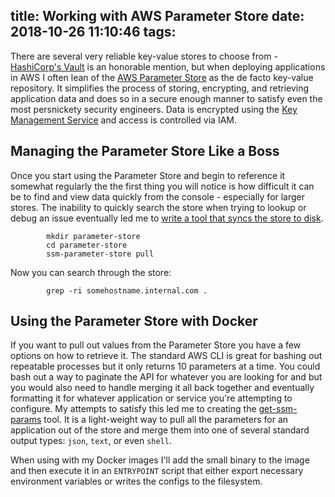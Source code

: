 title: Working with AWS Parameter Store
date: 2018-10-26 11:10:46
tags:
---

There are several very reliable key-value stores to choose from - [HashiCorp's Vault](https://www.vaultproject.io) is an honorable mention, but when  deploying applications in AWS I often lean of the [AWS Parameter Store](https://docs.aws.amazon.com/systems-manager/latest/userguide/systems-manager-paramstore.html) as the de facto key-value repository. It simplifies the process of storing, encrypting, and retrieving application data and does so in a secure enough manner to satisfy even the most persnickety security engineers. Data is encrypted using the [Key Management Service](https://aws.amazon.com/kms) and access is controlled via IAM.

<!-- more -->

## Managing the Parameter Store Like a Boss
Once you start using the Parameter Store and begin to reference it somewhat regularly the the first thing you will notice is how difficult it can be to find and view data quickly from the console - especially for larger stores. The inability to quickly search the store when trying to lookup or debug an issue eventually led me to [write a tool that syncs the store to disk](https://github.com/justmiles/ssm-parameter-store). 

```
		mkdir parameter-store
		cd parameter-store
		ssm-parameter-store pull
```

Now you can search through the store:

```
		grep -ri somehostname.internal.com .
```

## Using the Parameter Store with Docker
If you want to pull out values from the Parameter Store you have a few options on how to retrieve it. The standard AWS CLI is great for bashing out repeatable processes but it only returns 10 parameters at a time. You could bash out a way to paginate the API for whatever you are looking for and but you would also need to handle merging it all back together and eventually formatting it for whatever application or service you're attempting to configure. My attempts to satisfy this led me to creating the [get-ssm-params](https://github.com/justmiles/go-get-ssm-params) tool. It is a light-weight way to pull all the parameters for an application out of the store and merge them into one of several standard output types: `json`, `text`, or even `shell`.

When using with my Docker images I'll add the small binary to the image and then execute it in an `ENTRYPOINT` script that either export necessary environment variables or writes the configs to the filesystem. 
